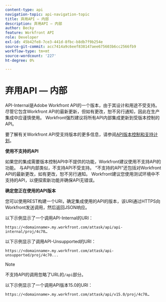 ```yaml
---
content-type: api
navigation-topic: api-navigation-topic
title: 弃用API — 内部
description: 弃用API — 内部
author: Becky
feature: Workfront API
role: Developer
exl-id: 45b42fe8-7ce3-441d-8fbc-b8db7f9b254e
source-git-commit: acc7414a9c6eef838147aee675603b6cc2566fb9
workflow-type: tm+mt
source-wordcount: '227'
ht-degree: 0%

---
```


# 弃用API — 内部

API-Internal是Adobe Workfront API的一个版本，由于其设计和用途不受支持。 尽管它包含Workfront API的最新更新，但如有更改，恕不另行通知，因此在生产集成中应谨慎使用。 Workfront强烈建议将所有API内部集成更新到受版本控制的API。

要了解有关Workfront API受支持版本的更多信息，请参阅[API版本控制和支持计划](../../wf-api/api/api-version-support-schedule.md)。

**使用不支持的API**

如果您的集成需要版本控制API中不提供的功能，Workfront建议使用不支持API的功能。 与API内部类似，不支持API不受支持。 “不支持的API”还包括对Workfront API的最新更改，如有更改，恕不另行通知。 Workfront建议您使用测试环境中不支持的API，以便探索新功能并确保API无错误。

**确定您正在使用的API版本**

您可以使用REST构建一个URI，确定集成使用的API的版本，该URI通过HTTPS向Workfront发送调用，然后返回JSON响应。

以下示例显示了一个调用API-Internal的URI：

```
https://<domainname>.my.workfront.com/attask/api/api-internal/proj/4c70…
```

以下示例显示了调用API-Unsupported的URI：

```
https://<domainname>.my.workfront.com/attask/api-unsupported/proj/4c70...
```

>[!NOTE]
>
>不支持API的调用忽略了URL的`/api`部分。

以下示例显示了一个调用API版本15.0的URI：

```
https://<domainname>.my.workfront.com/attask/api/v15.0/proj/4c70…
```
